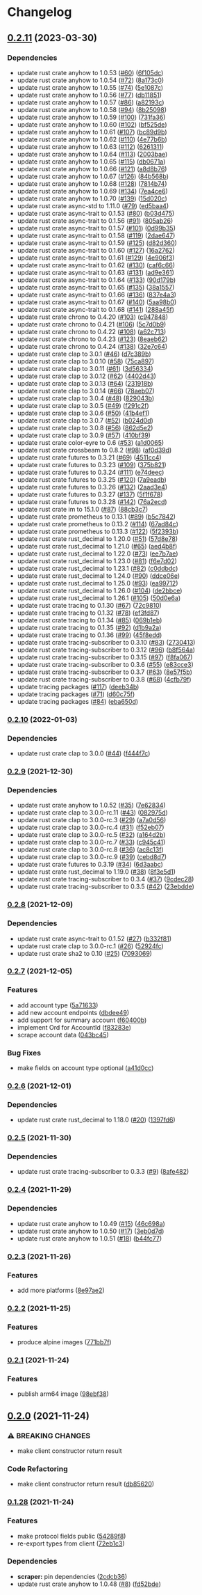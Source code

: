 # Changelog

## [0.2.11](https://github.com/YoloDev/3commas-rs/compare/ghcr.io/yolodev/three-commas-scraper-v0.2.10...ghcr.io/yolodev/three-commas-scraper-v0.2.11) (2023-03-30)


### Dependencies

* update rust crate anyhow to 1.0.53 ([#60](https://github.com/YoloDev/3commas-rs/issues/60)) ([6f105dc](https://github.com/YoloDev/3commas-rs/commit/6f105dcae9f74431ae0eb64c6b61171f3400850b))
* update rust crate anyhow to 1.0.54 ([#72](https://github.com/YoloDev/3commas-rs/issues/72)) ([8a173c0](https://github.com/YoloDev/3commas-rs/commit/8a173c0b3daf1ebedb78730eeb31dd3536e6b493))
* update rust crate anyhow to 1.0.55 ([#74](https://github.com/YoloDev/3commas-rs/issues/74)) ([5e1087c](https://github.com/YoloDev/3commas-rs/commit/5e1087cabd37547f0784813bcb22870933475381))
* update rust crate anyhow to 1.0.56 ([#77](https://github.com/YoloDev/3commas-rs/issues/77)) ([db11851](https://github.com/YoloDev/3commas-rs/commit/db11851d0d0c29ff704d41c7be67a0a20547ab33))
* update rust crate anyhow to 1.0.57 ([#86](https://github.com/YoloDev/3commas-rs/issues/86)) ([a82193c](https://github.com/YoloDev/3commas-rs/commit/a82193c2503033ffe1d7710e25d628eb0dd8d343))
* update rust crate anyhow to 1.0.58 ([#94](https://github.com/YoloDev/3commas-rs/issues/94)) ([8b25098](https://github.com/YoloDev/3commas-rs/commit/8b250983c5825adf1f4f705d8a38d7550a0ea29c))
* update rust crate anyhow to 1.0.59 ([#100](https://github.com/YoloDev/3commas-rs/issues/100)) ([731fa36](https://github.com/YoloDev/3commas-rs/commit/731fa3606ec96944378a416c7a2f91c1e96cda40))
* update rust crate anyhow to 1.0.60 ([#102](https://github.com/YoloDev/3commas-rs/issues/102)) ([bf525de](https://github.com/YoloDev/3commas-rs/commit/bf525deb6b58966924bea65ccb49d62098a1cc2f))
* update rust crate anyhow to 1.0.61 ([#107](https://github.com/YoloDev/3commas-rs/issues/107)) ([bc89d9b](https://github.com/YoloDev/3commas-rs/commit/bc89d9b1128aea13af4a16556cd6ab34ed44922b))
* update rust crate anyhow to 1.0.62 ([#110](https://github.com/YoloDev/3commas-rs/issues/110)) ([4e77b6b](https://github.com/YoloDev/3commas-rs/commit/4e77b6ba6c7e780fb328e5cae6280c0b8e425263))
* update rust crate anyhow to 1.0.63 ([#112](https://github.com/YoloDev/3commas-rs/issues/112)) ([6261311](https://github.com/YoloDev/3commas-rs/commit/6261311d4e4dac54c7c0b1903a4d2289c4456a02))
* update rust crate anyhow to 1.0.64 ([#113](https://github.com/YoloDev/3commas-rs/issues/113)) ([2003bae](https://github.com/YoloDev/3commas-rs/commit/2003bae7c32ea6f1261c75fb700354f2d64ccca2))
* update rust crate anyhow to 1.0.65 ([#115](https://github.com/YoloDev/3commas-rs/issues/115)) ([db0671a](https://github.com/YoloDev/3commas-rs/commit/db0671a8ca76feb503b74881f2998cce369934c7))
* update rust crate anyhow to 1.0.66 ([#121](https://github.com/YoloDev/3commas-rs/issues/121)) ([a8d8b76](https://github.com/YoloDev/3commas-rs/commit/a8d8b76a7449404dc33433349ba3375771887ab4))
* update rust crate anyhow to 1.0.67 ([#126](https://github.com/YoloDev/3commas-rs/issues/126)) ([84b568b](https://github.com/YoloDev/3commas-rs/commit/84b568bb991c364fc18effbfbef685a394dabdf5))
* update rust crate anyhow to 1.0.68 ([#128](https://github.com/YoloDev/3commas-rs/issues/128)) ([7814b74](https://github.com/YoloDev/3commas-rs/commit/7814b7409dfbc8c716ae97b09a9e79236481bcbe))
* update rust crate anyhow to 1.0.69 ([#134](https://github.com/YoloDev/3commas-rs/issues/134)) ([7ea4ce6](https://github.com/YoloDev/3commas-rs/commit/7ea4ce6e1225ea08397aea4c039140e5da69cf8b))
* update rust crate anyhow to 1.0.70 ([#139](https://github.com/YoloDev/3commas-rs/issues/139)) ([15d020c](https://github.com/YoloDev/3commas-rs/commit/15d020c35c938f44f10e2aee93cb199a0af1c0b7))
* update rust crate async-std to 1.11.0 ([#79](https://github.com/YoloDev/3commas-rs/issues/79)) ([ed5baa4](https://github.com/YoloDev/3commas-rs/commit/ed5baa4e0f4eb3e8c3a485f76bd30d6368cefffa))
* update rust crate async-trait to 0.1.53 ([#80](https://github.com/YoloDev/3commas-rs/issues/80)) ([b03d475](https://github.com/YoloDev/3commas-rs/commit/b03d475fa23fdbcfa9139f42d1930ab0518c71d3))
* update rust crate async-trait to 0.1.56 ([#91](https://github.com/YoloDev/3commas-rs/issues/91)) ([805ab26](https://github.com/YoloDev/3commas-rs/commit/805ab262019ea1dd16894fda8afde857db86573d))
* update rust crate async-trait to 0.1.57 ([#101](https://github.com/YoloDev/3commas-rs/issues/101)) ([0d99b35](https://github.com/YoloDev/3commas-rs/commit/0d99b35f89b26466aec96ea80fe6b5e1f48039a0))
* update rust crate async-trait to 0.1.58 ([#119](https://github.com/YoloDev/3commas-rs/issues/119)) ([2dae647](https://github.com/YoloDev/3commas-rs/commit/2dae6470ba67a82f9cc103cb3f7e630436a03298))
* update rust crate async-trait to 0.1.59 ([#125](https://github.com/YoloDev/3commas-rs/issues/125)) ([d82d360](https://github.com/YoloDev/3commas-rs/commit/d82d36040c9c00b9363c78fce575a2bf3b4196c1))
* update rust crate async-trait to 0.1.60 ([#127](https://github.com/YoloDev/3commas-rs/issues/127)) ([16a2762](https://github.com/YoloDev/3commas-rs/commit/16a276296535ff2aa81b8cb6ad80f540f0f9773d))
* update rust crate async-trait to 0.1.61 ([#129](https://github.com/YoloDev/3commas-rs/issues/129)) ([4e906f3](https://github.com/YoloDev/3commas-rs/commit/4e906f3b896b4939918373395341d803b14c47f2))
* update rust crate async-trait to 0.1.62 ([#130](https://github.com/YoloDev/3commas-rs/issues/130)) ([caf6c66](https://github.com/YoloDev/3commas-rs/commit/caf6c669dc1a981249b62602a00467ffa0e53517))
* update rust crate async-trait to 0.1.63 ([#131](https://github.com/YoloDev/3commas-rs/issues/131)) ([ad9e361](https://github.com/YoloDev/3commas-rs/commit/ad9e361e73ddcef210a97ef8f8eb2a28acf56ff4))
* update rust crate async-trait to 0.1.64 ([#133](https://github.com/YoloDev/3commas-rs/issues/133)) ([90d179b](https://github.com/YoloDev/3commas-rs/commit/90d179ba2da3cd3eb650e1834125f04eaa64da00))
* update rust crate async-trait to 0.1.65 ([#135](https://github.com/YoloDev/3commas-rs/issues/135)) ([38a1557](https://github.com/YoloDev/3commas-rs/commit/38a155744add7efe40f2e5d4afea397b336c7f1e))
* update rust crate async-trait to 0.1.66 ([#136](https://github.com/YoloDev/3commas-rs/issues/136)) ([837e4a3](https://github.com/YoloDev/3commas-rs/commit/837e4a307f0ce1862755e6220f4316394b3983c8))
* update rust crate async-trait to 0.1.67 ([#140](https://github.com/YoloDev/3commas-rs/issues/140)) ([5aa98b0](https://github.com/YoloDev/3commas-rs/commit/5aa98b0a933401e8284ba47c3c138200fccb3221))
* update rust crate async-trait to 0.1.68 ([#141](https://github.com/YoloDev/3commas-rs/issues/141)) ([288a45f](https://github.com/YoloDev/3commas-rs/commit/288a45f86532604977f9009f9568d4dac6a16841))
* update rust crate chrono to 0.4.20 ([#103](https://github.com/YoloDev/3commas-rs/issues/103)) ([c947848](https://github.com/YoloDev/3commas-rs/commit/c947848e00975b71760990760ea4f79dbc2d73e5))
* update rust crate chrono to 0.4.21 ([#106](https://github.com/YoloDev/3commas-rs/issues/106)) ([5c7d0b9](https://github.com/YoloDev/3commas-rs/commit/5c7d0b9f94e2edd36b49817d91aafdf57ecadfe4))
* update rust crate chrono to 0.4.22 ([#108](https://github.com/YoloDev/3commas-rs/issues/108)) ([a62c713](https://github.com/YoloDev/3commas-rs/commit/a62c713915edddf4dcc01e1136bd3606b7d2f015))
* update rust crate chrono to 0.4.23 ([#123](https://github.com/YoloDev/3commas-rs/issues/123)) ([8eaeb62](https://github.com/YoloDev/3commas-rs/commit/8eaeb626a6d1406577d80c769fd300d33bb44577))
* update rust crate chrono to 0.4.24 ([#138](https://github.com/YoloDev/3commas-rs/issues/138)) ([32e7c64](https://github.com/YoloDev/3commas-rs/commit/32e7c64af5f63b04e0af4c966ee7870384ab4475))
* update rust crate clap to 3.0.1 ([#46](https://github.com/YoloDev/3commas-rs/issues/46)) ([d7c389b](https://github.com/YoloDev/3commas-rs/commit/d7c389b48822a1c6a008dc331de8dce00c1fc1a9))
* update rust crate clap to 3.0.10 ([#58](https://github.com/YoloDev/3commas-rs/issues/58)) ([75ca897](https://github.com/YoloDev/3commas-rs/commit/75ca89709a16c0959ddd03d3b8fb7daca78a5e58))
* update rust crate clap to 3.0.11 ([#61](https://github.com/YoloDev/3commas-rs/issues/61)) ([3d56334](https://github.com/YoloDev/3commas-rs/commit/3d56334a797eb7dc1c04c8184eac9e220c4ac239))
* update rust crate clap to 3.0.12 ([#62](https://github.com/YoloDev/3commas-rs/issues/62)) ([4402d43](https://github.com/YoloDev/3commas-rs/commit/4402d43792e3b3a5e618b4e955753cb70d1b82f6))
* update rust crate clap to 3.0.13 ([#64](https://github.com/YoloDev/3commas-rs/issues/64)) ([231918b](https://github.com/YoloDev/3commas-rs/commit/231918b726ab9fc5803149c0163726890160203f))
* update rust crate clap to 3.0.14 ([#66](https://github.com/YoloDev/3commas-rs/issues/66)) ([78aeb07](https://github.com/YoloDev/3commas-rs/commit/78aeb07376b8795bc75e4f0a28e3b1f94ff16512))
* update rust crate clap to 3.0.4 ([#48](https://github.com/YoloDev/3commas-rs/issues/48)) ([829043b](https://github.com/YoloDev/3commas-rs/commit/829043b4161025a65658e3c2dc1823258f7bfc87))
* update rust crate clap to 3.0.5 ([#49](https://github.com/YoloDev/3commas-rs/issues/49)) ([f291c2f](https://github.com/YoloDev/3commas-rs/commit/f291c2f7b972148f11c30eee45046bcedd111b74))
* update rust crate clap to 3.0.6 ([#50](https://github.com/YoloDev/3commas-rs/issues/50)) ([41b4ef1](https://github.com/YoloDev/3commas-rs/commit/41b4ef12f522714af3eb3fbf665a0e77c7961c4d))
* update rust crate clap to 3.0.7 ([#52](https://github.com/YoloDev/3commas-rs/issues/52)) ([b024d0d](https://github.com/YoloDev/3commas-rs/commit/b024d0de688742af00874b029800edcfc03f0d5d))
* update rust crate clap to 3.0.8 ([#56](https://github.com/YoloDev/3commas-rs/issues/56)) ([862d5e2](https://github.com/YoloDev/3commas-rs/commit/862d5e2987b266409fe4b0a3323e59c9b9c0a4c8))
* update rust crate clap to 3.0.9 ([#57](https://github.com/YoloDev/3commas-rs/issues/57)) ([410bf39](https://github.com/YoloDev/3commas-rs/commit/410bf3912d33b5f709b9a362d9e073a09c0830fd))
* update rust crate color-eyre to 0.6 ([#53](https://github.com/YoloDev/3commas-rs/issues/53)) ([a1d0065](https://github.com/YoloDev/3commas-rs/commit/a1d0065abbfc6a57462508c528215f4b63775671))
* update rust crate crossbeam to 0.8.2 ([#98](https://github.com/YoloDev/3commas-rs/issues/98)) ([af0d39d](https://github.com/YoloDev/3commas-rs/commit/af0d39da2ae1b817d780c13e0e58761e94c6fbe2))
* update rust crate futures to 0.3.21 ([#69](https://github.com/YoloDev/3commas-rs/issues/69)) ([4511cc4](https://github.com/YoloDev/3commas-rs/commit/4511cc4f13dd189d1abbeb183c2feb86cfdabee6))
* update rust crate futures to 0.3.23 ([#109](https://github.com/YoloDev/3commas-rs/issues/109)) ([375b821](https://github.com/YoloDev/3commas-rs/commit/375b821974e1bf449d425707014b83413f02bfff))
* update rust crate futures to 0.3.24 ([#111](https://github.com/YoloDev/3commas-rs/issues/111)) ([e74deec](https://github.com/YoloDev/3commas-rs/commit/e74deec9157735ae00ac21fe1d9f0631a75e2c79))
* update rust crate futures to 0.3.25 ([#120](https://github.com/YoloDev/3commas-rs/issues/120)) ([7a9eadb](https://github.com/YoloDev/3commas-rs/commit/7a9eadb965ff02d1bec2a936103f229b6d9dddb5))
* update rust crate futures to 0.3.26 ([#132](https://github.com/YoloDev/3commas-rs/issues/132)) ([2aad3e4](https://github.com/YoloDev/3commas-rs/commit/2aad3e4fbb949af9583d0009bf11002089d9deb1))
* update rust crate futures to 0.3.27 ([#137](https://github.com/YoloDev/3commas-rs/issues/137)) ([5f1f678](https://github.com/YoloDev/3commas-rs/commit/5f1f67873e8560f625cbd62a6fa366db4d5524c0))
* update rust crate futures to 0.3.28 ([#142](https://github.com/YoloDev/3commas-rs/issues/142)) ([76a2ecd](https://github.com/YoloDev/3commas-rs/commit/76a2ecdebe592aeed5b6cdb92fdd2f091eae9014))
* update rust crate im to 15.1.0 ([#87](https://github.com/YoloDev/3commas-rs/issues/87)) ([88cb3c7](https://github.com/YoloDev/3commas-rs/commit/88cb3c738868867a3dc952e6193aa999084999d9))
* update rust crate prometheus to 0.13.1 ([#89](https://github.com/YoloDev/3commas-rs/issues/89)) ([b5c7842](https://github.com/YoloDev/3commas-rs/commit/b5c784209840c0999c8bc327e80fe33b8fb0ae5c))
* update rust crate prometheus to 0.13.2 ([#114](https://github.com/YoloDev/3commas-rs/issues/114)) ([67ad84c](https://github.com/YoloDev/3commas-rs/commit/67ad84c814056e9f40808d389a1eb29c3ac2c34b))
* update rust crate prometheus to 0.13.3 ([#122](https://github.com/YoloDev/3commas-rs/issues/122)) ([5f2393b](https://github.com/YoloDev/3commas-rs/commit/5f2393bcf2bb64d9bd8f8be0766b880db570dcbe))
* update rust crate rust_decimal to 1.20.0 ([#51](https://github.com/YoloDev/3commas-rs/issues/51)) ([57d8e78](https://github.com/YoloDev/3commas-rs/commit/57d8e782d2386eab6b7386c3f39565060325d4d8))
* update rust crate rust_decimal to 1.21.0 ([#65](https://github.com/YoloDev/3commas-rs/issues/65)) ([aed4b8f](https://github.com/YoloDev/3commas-rs/commit/aed4b8f89d16885eff4e97290fcdb0fd98213868))
* update rust crate rust_decimal to 1.22.0 ([#73](https://github.com/YoloDev/3commas-rs/issues/73)) ([ee7b7ae](https://github.com/YoloDev/3commas-rs/commit/ee7b7ae6e80951da07587f71a3fb4352695d7516))
* update rust crate rust_decimal to 1.23.0 ([#81](https://github.com/YoloDev/3commas-rs/issues/81)) ([f6e7d02](https://github.com/YoloDev/3commas-rs/commit/f6e7d026c425a1c6591693f3a50ac558ad9f0202))
* update rust crate rust_decimal to 1.23.1 ([#82](https://github.com/YoloDev/3commas-rs/issues/82)) ([c0ddbdc](https://github.com/YoloDev/3commas-rs/commit/c0ddbdc48c4d8b808e91eeb44978bf905c60b104))
* update rust crate rust_decimal to 1.24.0 ([#90](https://github.com/YoloDev/3commas-rs/issues/90)) ([ddce06e](https://github.com/YoloDev/3commas-rs/commit/ddce06e02c733511a258bbe4d43913bcc6ef15d2))
* update rust crate rust_decimal to 1.25.0 ([#93](https://github.com/YoloDev/3commas-rs/issues/93)) ([ea99712](https://github.com/YoloDev/3commas-rs/commit/ea99712243a1acbaa1930cee18de04a1f82a3165))
* update rust crate rust_decimal to 1.26.0 ([#104](https://github.com/YoloDev/3commas-rs/issues/104)) ([de2bbce](https://github.com/YoloDev/3commas-rs/commit/de2bbcebdcf2e11686f668d6416c8f2220a2579c))
* update rust crate rust_decimal to 1.26.1 ([#105](https://github.com/YoloDev/3commas-rs/issues/105)) ([50d0e6a](https://github.com/YoloDev/3commas-rs/commit/50d0e6ac2945d53aa7e89e7b95931fbfdda18b18))
* update rust crate tracing to 0.1.30 ([#67](https://github.com/YoloDev/3commas-rs/issues/67)) ([72c9810](https://github.com/YoloDev/3commas-rs/commit/72c9810db9596445a9c0e742382cae3c15e559ef))
* update rust crate tracing to 0.1.32 ([#78](https://github.com/YoloDev/3commas-rs/issues/78)) ([ef3fd87](https://github.com/YoloDev/3commas-rs/commit/ef3fd871a686ab394a1ea24cad4dcd8d8c06d1c1))
* update rust crate tracing to 0.1.34 ([#85](https://github.com/YoloDev/3commas-rs/issues/85)) ([069b1eb](https://github.com/YoloDev/3commas-rs/commit/069b1eb80f6486529ba364cbe1d2fb9bd7edb7c9))
* update rust crate tracing to 0.1.35 ([#92](https://github.com/YoloDev/3commas-rs/issues/92)) ([d1b9a2a](https://github.com/YoloDev/3commas-rs/commit/d1b9a2abcc674ddff635d12a2722c045e752473a))
* update rust crate tracing to 0.1.36 ([#99](https://github.com/YoloDev/3commas-rs/issues/99)) ([45f8edd](https://github.com/YoloDev/3commas-rs/commit/45f8edd0a56a16b0ade8d934b5305a7515b36419))
* update rust crate tracing-subscriber to 0.3.10 ([#83](https://github.com/YoloDev/3commas-rs/issues/83)) ([2730413](https://github.com/YoloDev/3commas-rs/commit/27304134b9cc78b9175b7a00e05cd86e0e626889))
* update rust crate tracing-subscriber to 0.3.12 ([#96](https://github.com/YoloDev/3commas-rs/issues/96)) ([b8f564a](https://github.com/YoloDev/3commas-rs/commit/b8f564aa8af37bf5c9b2221ac3dd789427e71fe1))
* update rust crate tracing-subscriber to 0.3.15 ([#97](https://github.com/YoloDev/3commas-rs/issues/97)) ([f8fa067](https://github.com/YoloDev/3commas-rs/commit/f8fa067fa48dbc3ce55c521a14f9b452b96b86f2))
* update rust crate tracing-subscriber to 0.3.6 ([#55](https://github.com/YoloDev/3commas-rs/issues/55)) ([e83cce3](https://github.com/YoloDev/3commas-rs/commit/e83cce391d110c32383fe2ee212af3ac13e8b148))
* update rust crate tracing-subscriber to 0.3.7 ([#63](https://github.com/YoloDev/3commas-rs/issues/63)) ([8e57f5b](https://github.com/YoloDev/3commas-rs/commit/8e57f5b25aa7e219cb34bab11285581629264adb))
* update rust crate tracing-subscriber to 0.3.8 ([#68](https://github.com/YoloDev/3commas-rs/issues/68)) ([4cfb79f](https://github.com/YoloDev/3commas-rs/commit/4cfb79fd0e94a40c094739091d0a7069aa952b7e))
* update tracing packages ([#117](https://github.com/YoloDev/3commas-rs/issues/117)) ([deeb34b](https://github.com/YoloDev/3commas-rs/commit/deeb34b4873897ed21d861aef034c9849dbd9b1f))
* update tracing packages ([#71](https://github.com/YoloDev/3commas-rs/issues/71)) ([d60c75f](https://github.com/YoloDev/3commas-rs/commit/d60c75fc240bd2a8ae54e47028fd1427ec90bf05))
* update tracing packages ([#84](https://github.com/YoloDev/3commas-rs/issues/84)) ([eba650d](https://github.com/YoloDev/3commas-rs/commit/eba650da0b88eaf9488e705b43abda69eb9d032d))

### [0.2.10](https://github.com/YoloDev/3commas-rs/compare/ghcr.io/yolodev/three-commas-scraper-v0.2.9...ghcr.io/yolodev/three-commas-scraper-v0.2.10) (2022-01-03)


### Dependencies

* update rust crate clap to 3.0.0 ([#44](https://github.com/YoloDev/3commas-rs/issues/44)) ([f444f7c](https://github.com/YoloDev/3commas-rs/commit/f444f7c80489c8f9d419844250e444b52d1d3c95))

### [0.2.9](https://github.com/YoloDev/3commas-rs/compare/ghcr.io/yolodev/three-commas-scraper-v0.2.8...ghcr.io/yolodev/three-commas-scraper-v0.2.9) (2021-12-30)


### Dependencies

* update rust crate anyhow to 1.0.52 ([#35](https://github.com/YoloDev/3commas-rs/issues/35)) ([7e62834](https://github.com/YoloDev/3commas-rs/commit/7e6283480c72cf79f43a35cf1465b527d4751d89))
* update rust crate clap to 3.0.0-rc.11 ([#43](https://github.com/YoloDev/3commas-rs/issues/43)) ([082975d](https://github.com/YoloDev/3commas-rs/commit/082975d2a4ce9ac44d5e21076fa628462eb101ad))
* update rust crate clap to 3.0.0-rc.3 ([#29](https://github.com/YoloDev/3commas-rs/issues/29)) ([a7a0d56](https://github.com/YoloDev/3commas-rs/commit/a7a0d567bb9058c7da0333cc6ae0e4a217562516))
* update rust crate clap to 3.0.0-rc.4 ([#31](https://github.com/YoloDev/3commas-rs/issues/31)) ([f52eb07](https://github.com/YoloDev/3commas-rs/commit/f52eb07d8ea0ac4e3fab74d7ee6b4f0b18a14115))
* update rust crate clap to 3.0.0-rc.5 ([#32](https://github.com/YoloDev/3commas-rs/issues/32)) ([a164d2b](https://github.com/YoloDev/3commas-rs/commit/a164d2bbf77a2a3b9089472d68269fcb044722ee))
* update rust crate clap to 3.0.0-rc.7 ([#33](https://github.com/YoloDev/3commas-rs/issues/33)) ([c945c41](https://github.com/YoloDev/3commas-rs/commit/c945c419e1ffc32c92fcf3c7c109fbf3542e90c2))
* update rust crate clap to 3.0.0-rc.8 ([#36](https://github.com/YoloDev/3commas-rs/issues/36)) ([ac8c13f](https://github.com/YoloDev/3commas-rs/commit/ac8c13f9cd5512ae04be25031c5b2bff78a5f853))
* update rust crate clap to 3.0.0-rc.9 ([#39](https://github.com/YoloDev/3commas-rs/issues/39)) ([cebd8d7](https://github.com/YoloDev/3commas-rs/commit/cebd8d7b726eb19ec2731a177c100749a0a9139a))
* update rust crate futures to 0.3.19 ([#34](https://github.com/YoloDev/3commas-rs/issues/34)) ([6d3aabc](https://github.com/YoloDev/3commas-rs/commit/6d3aabc6b5056e2f0dd9afe77a0f622243f15db2))
* update rust crate rust_decimal to 1.19.0 ([#38](https://github.com/YoloDev/3commas-rs/issues/38)) ([8f3e5d1](https://github.com/YoloDev/3commas-rs/commit/8f3e5d17a1f5792cc5abbfac426566213a9ff19c))
* update rust crate tracing-subscriber to 0.3.4 ([#37](https://github.com/YoloDev/3commas-rs/issues/37)) ([9cdec28](https://github.com/YoloDev/3commas-rs/commit/9cdec28b902fa464328289be2382cbd7e775479f))
* update rust crate tracing-subscriber to 0.3.5 ([#42](https://github.com/YoloDev/3commas-rs/issues/42)) ([23ebdde](https://github.com/YoloDev/3commas-rs/commit/23ebdde542a05512eb25585b37433605f2da2093))

### [0.2.8](https://www.github.com/YoloDev/3commas-rs/compare/ghcr.io/yolodev/three-commas-scraper-v0.2.7...ghcr.io/yolodev/three-commas-scraper-v0.2.8) (2021-12-09)


### Dependencies

* update rust crate async-trait to 0.1.52 ([#27](https://www.github.com/YoloDev/3commas-rs/issues/27)) ([b332f81](https://www.github.com/YoloDev/3commas-rs/commit/b332f81bf7d9767c1de94e06758e646c466e5749))
* update rust crate clap to 3.0.0-rc.1 ([#26](https://www.github.com/YoloDev/3commas-rs/issues/26)) ([52924fc](https://www.github.com/YoloDev/3commas-rs/commit/52924fc84a67748a792ca67027b05356b692c887))
* update rust crate sha2 to 0.10 ([#25](https://www.github.com/YoloDev/3commas-rs/issues/25)) ([7093069](https://www.github.com/YoloDev/3commas-rs/commit/709306972ece48c59a9b39832e2c6f462b9c3091))

### [0.2.7](https://www.github.com/YoloDev/3commas-rs/compare/ghcr.io/yolodev/three-commas-scraper-v0.2.6...ghcr.io/yolodev/three-commas-scraper-v0.2.7) (2021-12-05)


### Features

* add account type ([5a71633](https://www.github.com/YoloDev/3commas-rs/commit/5a7163398c99b42d53b4c43c78f209e1ce399c33))
* add new account endpoints ([dbdee49](https://www.github.com/YoloDev/3commas-rs/commit/dbdee49afc5ce57556aadc797ede357ae39810fd))
* add support for summary account ([f60400b](https://www.github.com/YoloDev/3commas-rs/commit/f60400be360825456d10ebfe999ffdf717031e49))
* implement Ord for AccountId ([f83283e](https://www.github.com/YoloDev/3commas-rs/commit/f83283e1bc377ac614ef4403e2291de4905582c7))
* scrape account data ([043bc45](https://www.github.com/YoloDev/3commas-rs/commit/043bc45bf8d9be4babf52843b0b0de59a7638884))


### Bug Fixes

* make fields on account type optional ([a41d0cc](https://www.github.com/YoloDev/3commas-rs/commit/a41d0cc847e8b2915276026c60b3be4dc9188fbe))

### [0.2.6](https://www.github.com/YoloDev/3commas-rs/compare/ghcr.io/yolodev/three-commas-scraper-v0.2.5...ghcr.io/yolodev/three-commas-scraper-v0.2.6) (2021-12-01)


### Dependencies

* update rust crate rust_decimal to 1.18.0 ([#20](https://www.github.com/YoloDev/3commas-rs/issues/20)) ([1397fd6](https://www.github.com/YoloDev/3commas-rs/commit/1397fd64ac6b94754cad079979d2aa8e8624c05d))

### [0.2.5](https://www.github.com/YoloDev/3commas-rs/compare/ghcr.io/yolodev/three-commas-scraper-v0.2.4...ghcr.io/yolodev/three-commas-scraper-v0.2.5) (2021-11-30)


### Dependencies

* update rust crate tracing-subscriber to 0.3.3 ([#9](https://www.github.com/YoloDev/3commas-rs/issues/9)) ([8afe482](https://www.github.com/YoloDev/3commas-rs/commit/8afe48291a8bf9e7aca9a29c9f8ad6dc21f37d7c))

### [0.2.4](https://www.github.com/YoloDev/3commas-rs/compare/ghcr.io/yolodev/three-commas-scraper-v0.2.3...ghcr.io/yolodev/three-commas-scraper-v0.2.4) (2021-11-29)


### Dependencies

* update rust crate anyhow to 1.0.49 ([#15](https://www.github.com/YoloDev/3commas-rs/issues/15)) ([46c698a](https://www.github.com/YoloDev/3commas-rs/commit/46c698a26f662b1f88b7e8c86d269d66d232a99d))
* update rust crate anyhow to 1.0.50 ([#17](https://www.github.com/YoloDev/3commas-rs/issues/17)) ([3eb0d7d](https://www.github.com/YoloDev/3commas-rs/commit/3eb0d7da558aee98b44bcae3e1c56a8729497695))
* update rust crate anyhow to 1.0.51 ([#18](https://www.github.com/YoloDev/3commas-rs/issues/18)) ([b44fc77](https://www.github.com/YoloDev/3commas-rs/commit/b44fc77e783ba3b308c2a092003f5dd439d55f43))

### [0.2.3](https://www.github.com/YoloDev/3commas-rs/compare/ghcr.io/yolodev/three-commas-scraper-v0.2.2...ghcr.io/yolodev/three-commas-scraper-v0.2.3) (2021-11-26)


### Features

* add more platforms ([8e97ae2](https://www.github.com/YoloDev/3commas-rs/commit/8e97ae2d0dd2c5faeeb565af4753f2ba1c780aee))

### [0.2.2](https://www.github.com/YoloDev/3commas-rs/compare/ghcr.io/yolodev/3commas-scraper-v0.2.1...ghcr.io/yolodev/3commas-scraper-v0.2.2) (2021-11-25)


### Features

* produce alpine images ([771bb7f](https://www.github.com/YoloDev/3commas-rs/commit/771bb7f7bc5834970e6290e45e20a9a348702df7))

### [0.2.1](https://www.github.com/YoloDev/3commas-rs/compare/ghcr.io/yolodev/3commas-scraper-v0.2.0...ghcr.io/yolodev/3commas-scraper-v0.2.1) (2021-11-24)


### Features

* publish arm64 image ([98ebf38](https://www.github.com/YoloDev/3commas-rs/commit/98ebf38c824ff2c190a2e0f4db845fa3170a18e9))

## [0.2.0](https://www.github.com/YoloDev/3commas-rs/compare/ghcr.io/yolodev/3commas-scraper-v0.1.28...ghcr.io/yolodev/3commas-scraper-v0.2.0) (2021-11-24)


### ⚠ BREAKING CHANGES

* make client constructor return result

### Code Refactoring

* make client constructor return result ([db85620](https://www.github.com/YoloDev/3commas-rs/commit/db85620972aecf0f2d5e0a775bda33185e83cf26))

### [0.1.28](https://www.github.com/YoloDev/3commas-rs/compare/ghcr.io/yolodev/3commas-scraper-v0.1.27...ghcr.io/yolodev/3commas-scraper-v0.1.28) (2021-11-24)


### Features

* make protocol fields public ([54289f8](https://www.github.com/YoloDev/3commas-rs/commit/54289f881d2398723f6a6d1128b861f317b85f92))
* re-export types from client ([72eb1c3](https://www.github.com/YoloDev/3commas-rs/commit/72eb1c317bee475dde9394dec1f9f400022a0acc))


### Dependencies

* **scraper:** pin dependencies ([2cdcb36](https://www.github.com/YoloDev/3commas-rs/commit/2cdcb36acc8ae4ccab097588644df44b36bd0319))
* update rust crate anyhow to 1.0.48 ([#8](https://www.github.com/YoloDev/3commas-rs/issues/8)) ([fd52bde](https://www.github.com/YoloDev/3commas-rs/commit/fd52bde57730e8627ec518a33f40db7c73d80e6d))
